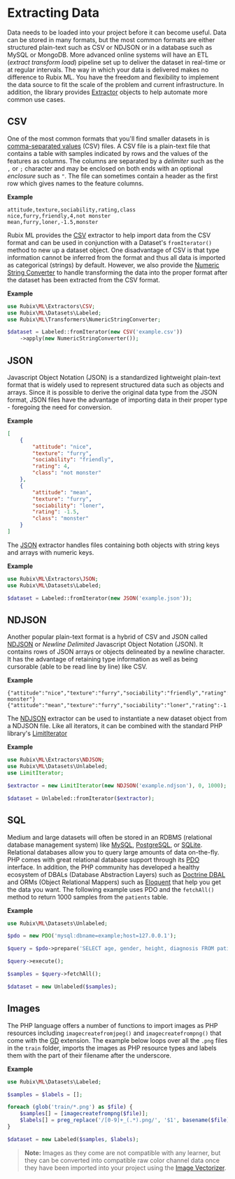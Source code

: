 # Extracting Data
Data needs to be loaded into your project before it can become useful. Data can be stored in many formats, but the most common formats are either structured plain-text such as CSV or NDJSON or in a database such as MySQL or MongoDB. More advanced online systems will have an ETL (*extract transform load*) pipeline set up to deliver the dataset in real-time or at regular intervals. The way in which your data is delivered makes no difference to Rubix ML. You have the freedom and flexibility to implement the data source to fit the scale of the problem and current infrastructure. In addition, the library provides [Extractor](extractors/api.md) objects to help automate more common use cases.

## CSV
One of the most common formats that you'll find smaller datasets in is [comma-separated values](https://en.wikipedia.org/wiki/Comma-separated_values) (CSV) files. A CSV file is a plain-text file that contains a table with samples indicated by rows and the values of the features as columns. The columns are separated by a *delimiter* such as the `,` or `;` character and may be enclosed on both ends with an optional *enclosure* such as `"`. The file can sometimes contain a header as the first row which gives names to the feature columns.

**Example**

```csv
attitude,texture,sociability,rating,class
nice,furry,friendly,4,not monster
mean,furry,loner,-1.5,monster
```

Rubix ML provides the [CSV](extractors/csv.md) extractor to help import data from the CSV format and can be used in conjunction with a Dataset's `fromIterator()` method to new up a dataset object. One disadvantage of CSV is that type information cannot be inferred from the format and thus all data is imported as categorical (strings) by default. However, we also provide the [Numeric String Converter](transformers/numeric-string-converter.md) to handle transforming the data into the proper format after the dataset has been extracted from the CSV format.

**Example**

```php
use Rubix\ML\Extractors\CSV;
use Rubix\ML\Datasets\Labeled;
use Rubix\ML\Transformers\NumericStringConverter;

$dataset = Labeled::fromIterator(new CSV('example.csv'))
    ->apply(new NumericStringConverter());
```

## JSON
Javascript Object Notation (JSON) is a standardized lightweight plain-text format that is widely used to represent structured data such as objects and arrays. Since it is possible to derive the original data type from the JSON format, JSON files have the advantage of importing data in their proper type - foregoing the need for conversion.

**Example**

```json
[
    {
        "attitude": "nice",
        "texture": "furry",
        "sociability": "friendly",
        "rating": 4,
        "class": "not monster"
    },
    {
        "attitude": "mean",
        "texture": "furry",
        "sociability": "loner",
        "rating": -1.5,
        "class": "monster"
    }
]
```

The [JSON](extractors/json.md) extractor handles files containing both objects with string keys and arrays with numeric keys.

**Example**

```php
use Rubix\ML\Extractors\JSON;
use Rubix\ML\Datasets\Labeled;

$dataset = Labeled::fromIterator(new JSON('example.json'));
```

## NDJSON
Another popular plain-text format is a hybrid of CSV and JSON called [NDJSON](http://ndjson.org/) or *Newline Delimited* Javascript Object Notation (JSON). It contains rows of JSON arrays or objects delineated by a newline character. It has the advantage of retaining type information as well as being cursorable (able to be read line by line) like CSV.

**Example**

```ndjson
{"attitude":"nice","texture":"furry","sociability":"friendly","rating":4,"class":"not monster"}
{"attitude":"mean","texture":"furry","sociability":"loner","rating":-1.5,"class":"monster"}
```

The [NDJSON](extractors/ndjson.md) extractor can be used to instantiate a new dataset object from a NDJSON file. Like all iterators, it can be combined with the standard PHP library's [LimitIterator](https://www.php.net/manual/en/class.limititerator.php)

**Example**

```php
use Rubix\ML\Extractors\NDJSON;
use Rubix\ML\Datasets\Unlabeled;
use LimitIterator;

$extractor = new LimitIterator(new NDJSON('example.ndjson'), 0, 1000);

$dataset = Unlabeled::fromIterator($extractor);
```

## SQL
Medium and large datasets will often be stored in an RDBMS (relational database management system) like [MySQL](https://www.mysql.com), [PostgreSQL](https://www.postgresql.org), or [SQLite](https://www.sqlite.org). Relational databases allow you to query large amounts of data on-the-fly. PHP comes with great relational database support through its [PDO](https://www.php.net/manual/en/book.pdo.php) interface. In addition, the PHP community has developed a healthy ecosystem of DBALs (Database Abstraction Layers) such as [Doctrine DBAL](https://www.doctrine-project.org/projects/dbal.html) and ORMs (Object Relational Mappers) such as [Eloquent](https://laravel.com/docs/5.8/eloquent) that help you get the data you want. The following example uses PDO and the `fetchAll()` method to return 1000 samples from the `patients` table.

**Example**

```php
use Rubix\ML\Datasets\Unlabeled;

$pdo = new PDO('mysql:dbname=example;host=127.0.0.1');

$query = $pdo->prepare('SELECT age, gender, height, diagnosis FROM patients LIMIT 1000');

$query->execute();

$samples = $query->fetchAll();

$dataset = new Unlabeled($samples);
```

## Images
The PHP language offers a number of functions to import images as PHP resources including `imagecreatefromjpeg()` and `imagecreatefrompng()` that come with the [GD](https://www.php.net/manual/en/book.image.php) extension. The example below loops over all the `.png` files in the `train` folder, imports the images as PHP resource types and labels them with the part of their filename after the underscore.

**Example**

```php
use Rubix\ML\Datasets\Labeled;

$samples = $labels = [];

foreach (glob('train/*.png') as $file) {
    $samples[] = [imagecreatefrompng($file)];
    $labels[] = preg_replace('/[0-9]+_(.*).png/', '$1', basename($file));
}

$dataset = new Labeled($samples, $labels);
```

> **Note:** Images as they come are not compatible with any learner, but they can be converted into compatible raw color channel data once they have been imported into your project using the [Image Vectorizer](transformers/image-vectorizer.md).